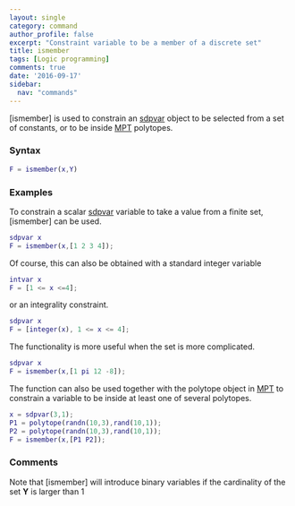 ```yaml
---
layout: single
category: command
author_profile: false
excerpt: "Constraint variable to be a member of a discrete set"
title: ismember
tags: [Logic programming]
comments: true
date: '2016-09-17'
sidebar:
  nav: "commands"
---
```


[ismember] is used to constrain an [sdpvar](/command/sdpvar) object to be selected from a set of constants, or to be inside [MPT](/solver/mpt) polytopes.

### Syntax

````matlab
F = ismember(x,Y)
````

### Examples

To constrain a scalar [sdpvar](/command/sdpvar) variable to take a value from a finite set, [ismember] can be used.

````matlab
sdpvar x
F = ismember(x,[1 2 3 4]);
````

Of course, this can also be obtained with a standard integer variable

````matlab
intvar x
F = [1 <= x <=4];
````

or an integrality constraint.

````matlab
sdpvar x
F = [integer(x), 1 <= x <= 4];
````

The functionality is more useful when the set is more complicated.

````matlab
sdpvar x
F = ismember(x,[1 pi 12 -8]);
````

The function can also be used together with the polytope object in [MPT](/solver/mpt) to constrain a variable to be inside at least one of several polytopes.

````matlab
x = sdpvar(3,1);
P1 = polytope(randn(10,3),rand(10,1));
P2 = polytope(randn(10,3),rand(10,1));
F = ismember(x,[P1 P2]);
````

### Comments

Note that [ismember] will introduce binary variables if the cardinality of the set **Y** is larger than 1
